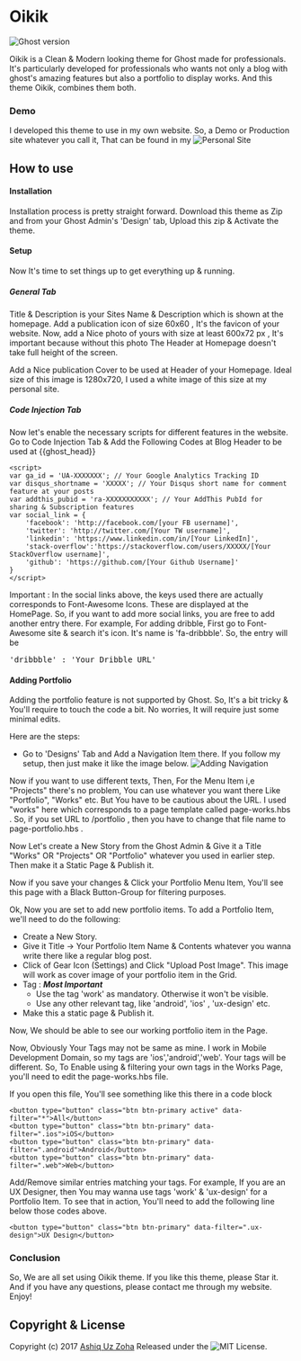# Oikik

![Ghost version](https://img.shields.io/badge/Ghost-1.1.1-brightgreen.svg?style=flat-square)

Oikik is a Clean & Modern looking theme for Ghost made for professionals. It's particularly developed for professionals who wants not only a blog with ghost's amazing features but also a portfolio to display works. And this theme Oikik, combines them both. 

### Demo

I developed this theme to use in my own website. So, a Demo or Production site whatever you call it, That can be found in my ![Personal Site](https://www.iayon.com)

## How to use

#### Installation
Installation process is pretty straight forward. Download this theme as Zip and from your Ghost Admin's 'Design' tab, Upload this zip & Activate the theme. 

#### Setup
Now It's time to set things up to get everything up & running. 

##### General Tab
Title & Description is your Sites Name & Description which is shown at the homepage. Add a publication icon of size 60x60 , It's the favicon of your website. Now, add a Nice photo of yours with size at least 600x72 px , It's important because without this photo The Header at Homepage doesn't take full height of the screen. 

Add a Nice publication Cover to be used at Header of your Homepage. Ideal size of this image is 1280x720, I used a white image of this size at my personal site. 

##### Code Injection Tab
Now let's enable the necessary scripts for different features in the website. Go to Code Injection Tab & Add the Following Codes at Blog Header to be used at {{ghost_head}}

```
<script>
var ga_id = 'UA-XXXXXXX'; // Your Google Analytics Tracking ID 
var disqus_shortname = 'XXXXX'; // Your Disqus short name for comment feature at your posts
var addthis_pubid = 'ra-XXXXXXXXXXX'; // Your AddThis PubId for sharing & Subscription features
var social_link = {
    'facebook': 'http://facebook.com/[your FB username]',
    'twitter': 'http://twitter.com/[Your TW username]',
    'linkedin': 'https://www.linkedin.com/in/[Your LinkedIn]',
    'stack-overflow':'https://stackoverflow.com/users/XXXXX/[Your StackOverflow username]',
    'github': 'https://github.com/[Your Github Username]'
}
</script>
```

Important : In the social links above, the keys used there are actually corresponds to Font-Awesome Icons. These are displayed at the HomePage. So, if you want to add more social links, you are free to add another entry there. For example, For adding dribble, First go to Font-Awesome site & search it's icon. It's name is 'fa-dribbble'. So, the entry will be  <pre>'dribbble' : 'Your Dribble URL'</pre>

#### Adding Portfolio
Adding the portfolio feature is not supported by Ghost. So, It's a bit tricky & You'll require to touch the code a bit. No worries, It will require just some minimal edits. 

Here are the steps: 

+ Go to 'Designs' Tab and Add a Navigation Item there. If you follow my setup, then just make it like the image below. 
![Adding Navigation](https://imgur.com/a/zOlAk)

Now if you want to use different texts, Then, For the Menu Item i,e "Projects" there's no problem, You can use whatever you want there Like "Portfolio", "Works" etc. But You have to be cautious about the URL. I used "works" here which corresponds to a page template called page-works.hbs . So, if you set URL to /portfolio , then you have to change that file name to page-portfolio.hbs . 

Now Let's create a New Story from the Ghost Admin & Give it a Title "Works" OR "Projects" OR "Portfolio" whatever you used in earlier step. Then make it a Static Page & Publish it. 

Now if you save your changes & Click your Portfolio Menu Item, You'll see this page with a Black Button-Group for filtering purposes. 

Ok, Now you are set to add new portfolio items. To add a Portfolio Item, we'll need to do the following:

+ Create a New Story. 
+ Give it Title -> Your Portfolio Item Name & Contents whatever you wanna write there like a regular blog post. 
+ Click of Gear Icon (Settings) and Click "Upload Post Image". This image will work as cover image of your portfolio item in the Grid. 
+ Tag : ***Most Important*** 
   - Use the tag 'work' as mandatory. Otherwise it won't be visible.
   - Use any other relevant tag, like 'android', 'ios' , 'ux-design' etc. 
+ Make this a static page & Publish it. 

Now, We should be able to see our working portfolio item in the Page. 

Now, Obviously Your Tags may not be same as mine. I work in Mobile Development Domain, so my tags are 'ios','android','web'. Your tags will be different. So, To Enable using & filtering your own tags in the Works Page, you'll need to edit the page-works.hbs file. 

If you open this file, You'll see something like this there in a code block

```
<button type="button" class="btn btn-primary active" data-filter="*">All</button>
<button type="button" class="btn btn-primary" data-filter=".ios">iOS</button>
<button type="button" class="btn btn-primary" data-filter=".android">Android</button>
<button type="button" class="btn btn-primary" data-filter=".web">Web</button>
```

Add/Remove similar entries matching your tags. For example, If you are an UX Designer, then You may wanna use tags 'work' & 'ux-design' for a Portfolio Item. To see that in action, You'll need to add the following line below those codes above.

```
<button type="button" class="btn btn-primary" data-filter=".ux-design">UX Design</button>
```

### Conclusion
So, We are all set using Oikik theme. If you like this theme, please Star it. And if you have any questions, please contact me through my website. Enjoy!


## Copyright & License
Copyright (c) 2017 [Ashiq Uz Zoha](https://www.iayon.com) 
Released under the ![MIT License](https://opensource.org/licenses/MIT).  

